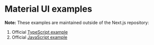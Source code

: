 # Material UI examples

**Note:** These examples are maintained outside of the Next.js repository:

1. Official [TypeScript example](https://github.com/mui/material-ui/tree/master/examples/material-ui-nextjs-ts)
2. Official [JavaScript example](https://github.com/mui/material-ui/tree/master/examples/material-ui-nextjs)
